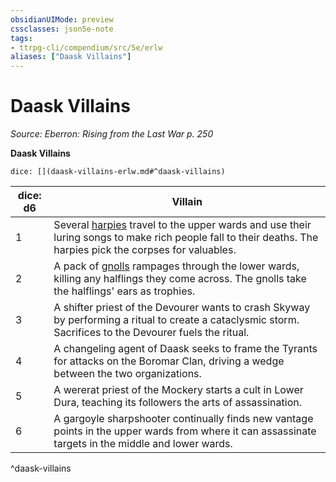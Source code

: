 ```yaml
---
obsidianUIMode: preview
cssclasses: json5e-note
tags:
- ttrpg-cli/compendium/src/5e/erlw
aliases: ["Daask Villains"]
---
```

# Daask Villains
*Source: Eberron: Rising from the Last War p. 250* 

**Daask Villains**

`dice: [](daask-villains-erlw.md#^daask-villains)`

| dice: d6 | Villain |
|----------|---------|
| 1 | Several [harpies](harpy.md) travel to the upper wards and use their luring songs to make rich people fall to their deaths. The harpies pick the corpses for valuables. |
| 2 | A pack of [gnolls](gnoll.md) rampages through the lower wards, killing any halflings they come across. The gnolls take the halflings' ears as trophies. |
| 3 | A shifter priest of the Devourer wants to crash Skyway by performing a ritual to create a cataclysmic storm. Sacrifices to the Devourer fuels the ritual. |
| 4 | A changeling agent of Daask seeks to frame the Tyrants for attacks on the Boromar Clan, driving a wedge between the two organizations. |
| 5 | A wererat priest of the Mockery starts a cult in Lower Dura, teaching its followers the arts of assassination. |
| 6 | A gargoyle sharpshooter continually finds new vantage points in the upper wards from where it can assassinate targets in the middle and lower wards. |
^daask-villains
